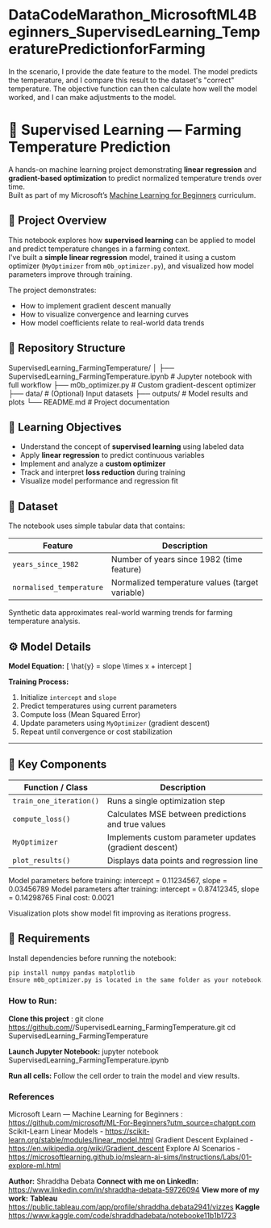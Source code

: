 # DataCodeMarathon_MicrosoftML4Beginners_SupervisedLearning_TemperaturePredictionforFarming
In the scenario, I provide the date feature to the model. The model predicts the temperature, and I compare this result to the dataset's "correct" temperature. The objective function can then calculate how well the model worked, and I can make adjustments to the model.

# 🌾 Supervised Learning — Farming Temperature Prediction

A hands-on machine learning project demonstrating **linear regression** and **gradient-based optimization** to predict normalized temperature trends over time.  
Built as part of my Microsoft’s [Machine Learning for Beginners](https://github.com/microsoft/ML-For-Beginners) curriculum.

## 🧠 Project Overview

This notebook explores how **supervised learning** can be applied to model and predict temperature changes in a farming context.  
I've built a **simple linear regression** model, trained it using a custom optimizer (`MyOptimizer` from `m0b_optimizer.py`), and visualized how model parameters improve through training.

The project demonstrates:

- How to implement gradient descent manually  
- How to visualize convergence and learning curves  
- How model coefficients relate to real-world data trends

## 📁 Repository Structure
SupervisedLearning_FarmingTemperature/
│
├── SupervisedLearning_FarmingTemperature.ipynb # Jupyter notebook with full workflow
├── m0b_optimizer.py # Custom gradient-descent optimizer
├── data/ # (Optional) Input datasets
├── outputs/ # Model results and plots
└── README.md # Project documentation

## 🎯 Learning Objectives

- Understand the concept of **supervised learning** using labeled data  
- Apply **linear regression** to predict continuous variables  
- Implement and analyze a **custom optimizer**  
- Track and interpret **loss reduction** during training  
- Visualize model performance and regression fit

## 🧩 Dataset

The notebook uses simple tabular data that contains:

| Feature | Description |
|----------|--------------|
| `years_since_1982` | Number of years since 1982 (time feature) |
| `normalised_temperature` | Normalized temperature values (target variable) |

Synthetic data approximates real-world warming trends for farming temperature analysis.

## ⚙️ Model Details

**Model Equation:**
\[
\hat{y} = slope \times x + intercept
\]

**Training Process:**

1. Initialize `intercept` and `slope`
2. Predict temperatures using current parameters  
3. Compute loss (Mean Squared Error)  
4. Update parameters using `MyOptimizer` (gradient descent)  
5. Repeat until convergence or cost stabilization

---

## 🧮 Key Components

| Function / Class | Description |
|------------------|-------------|
| `train_one_iteration()` | Runs a single optimization step |
| `compute_loss()` | Calculates MSE between predictions and true values |
| `MyOptimizer` | Implements custom parameter updates (gradient descent) |
| `plot_results()` | Displays data points and regression line |

Model parameters before training: intercept = 0.11234567, slope = 0.03456789
Model parameters after training: intercept = 0.87412345, slope = 0.14298765
Final cost: 0.0021

Visualization plots show model fit improving as iterations progress.

## 🧰 Requirements
Install dependencies before running the notebook:

```bash
pip install numpy pandas matplotlib
Ensure m0b_optimizer.py is located in the same folder as your notebook.
```

### How to Run:
**Clone this project** : 
git clone https://github.com/<your-username>/SupervisedLearning_FarmingTemperature.git
cd SupervisedLearning_FarmingTemperature

**Launch Jupyter Notebook:**
jupyter notebook SupervisedLearning_FarmingTemperature.ipynb

**Run all cells:**
Follow the cell order to train the model and view results.

### **References**
Microsoft Learn — Machine Learning for Beginners : https://github.com/microsoft/ML-For-Beginners?utm_source=chatgpt.com
Scikit-Learn Linear Models - https://scikit-learn.org/stable/modules/linear_model.html
Gradient Descent Explained - https://en.wikipedia.org/wiki/Gradient_descent
Explore AI Scenarios - https://microsoftlearning.github.io/mslearn-ai-sims/Instructions/Labs/01-explore-ml.html

**Author:** Shraddha Debata
**Connect with me on LinkedIn:** https://www.linkedin.com/in/shraddha-debata-59726094
**View more of my work:** **Tableau** https://public.tableau.com/app/profile/shraddha.debata2941/vizzes
                          **Kaggle** https://www.kaggle.com/code/shraddhadebata/notebooke11b1b1723

